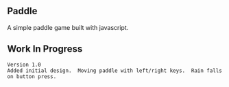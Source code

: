 ## Paddle
A simple paddle game built with javascript.

## Work In Progress

```
Version 1.0
Added initial design.  Moving paddle with left/right keys.  Rain falls on button press.
